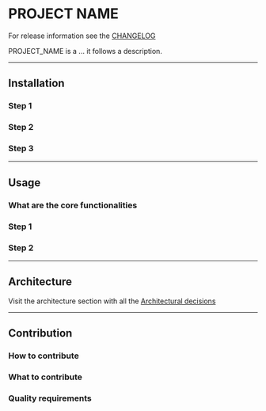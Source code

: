 # PROJECT NAME

For release information see the [CHANGELOG](CHANGELOG.md)

PROJECT_NAME is a ... it follows a description.

---
## Installation

### Step 1
### Step 2
### Step 3

---
## Usage
### What are the core functionalities
### Step 1
### Step 2

---
## Architecture
Visit the architecture section with all the
[Architectural decisions](https://online-document-server.ocp.internal.adcubum.com/<documentId>/architecture.html)

---
## Contribution

### How to contribute
### What to contribute
### Quality requirements



